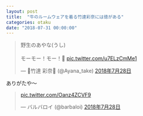 ```yaml
---
layout: post
title:  "牛のルームウェアを着る竹達彩奈には徳がある"
categories: otaku
date: "2018-07-31 00:00:00"
---
```



<blockquote class="twitter-tweet" data-lang="ja"><p lang="ja" dir="ltr">野生のあやな(うし)<br><br>モーモー！モー！🐄 <a href="https://t.co/u7ELzCmMe1">pic.twitter.com/u7ELzCmMe1</a></p>&mdash; 🍎竹達 彩奈🍎 (@Ayana_take) <a href="https://twitter.com/Ayana_take/status/1023243616666308609?ref_src=twsrc%5Etfw">2018年7月28日</a></blockquote>
<script async src="https://platform.twitter.com/widgets.js" charset="utf-8"></script>


ありがたや～


<blockquote class="twitter-tweet" data-lang="ja"><p lang="und" dir="ltr"> <a href="https://t.co/Oanz4ZCVF9">pic.twitter.com/Oanz4ZCVF9</a></p>&mdash; バルバロイ (@barbaloi) <a href="https://twitter.com/barbaloi/status/1023249396077457408?ref_src=twsrc%5Etfw">2018年7月28日</a></blockquote>
<script async src="https://platform.twitter.com/widgets.js" charset="utf-8"></script>
